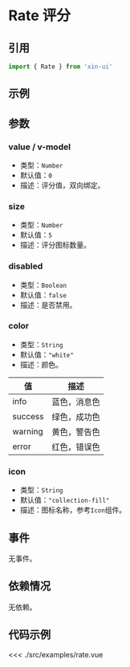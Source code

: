 # Rate 评分

## 引用
```js
import { Rate } from 'xin-ui'
```

## 示例
<example-rate/>

## 参数

### value / v-model

* 类型：`Number`
* 默认值：`0`
* 描述：评分值，双向绑定。

### size

* 类型：`Number`
* 默认值：`5`
* 描述：评分图标数量。

### disabled

* 类型：`Boolean`
* 默认值：`false`
* 描述：是否禁用。

### color

* 类型：`String`
* 默认值：`"white"`
* 描述：颜色。

| 值 | 描述 |
| - | - |
| info | 蓝色，消息色 |
| success | 绿色，成功色 |
| warning | 黄色，警告色 |
| error | 红色，错误色 |

### icon

* 类型：`String`
* 默认值：`"collection-fill"`
* 描述：图标名称，参考`Icon`组件。

## 事件

无事件。

## 依赖情况

无依赖。

## 代码示例
<<< ./src/examples/rate.vue






